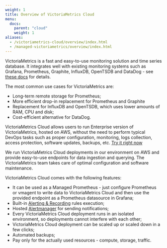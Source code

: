 ```yaml
---
weight: 1
title: Overview of VictoriaMetrics Cloud 
menu:
  docs:
    parent: "cloud"
    weight: 1
aliases:
  - /victoriametrics-cloud/overview/index.html
  - /managed-victoriametrics/overview/index.html
---
```

VictoriaMetrics is a fast and easy-to-use monitoring solution and time series database. 
It integrates well with existing monitoring systems such as Grafana, Prometheus, Graphite, 
InfluxDB, OpenTSDB and DataDog - see [these docs](https://docs.victoriametrics.com/#how-to-import-time-series-data) for details. 

The most common use cases for VictoriaMetrics are:
* Long-term remote storage for Prometheus;
* More efficient drop-in replacement for Prometheus and Graphite
* Replacement for InfluxDB and OpenTSDB, which uses lower amounts of RAM, CPU and disk;
* Cost-efficient alternative for DataDog.

VictoriaMetrics Cloud allows users to run Enterprise version of VictoriaMetrics, hosted on AWS, without the need to perform typical 
DevOps tasks such as proper configuration, monitoring, logs collection, access protection, software updates, 
backups, etc. [Try it right now](https://cloud.victoriametrics.com/signUp?utm_source=website&utm_campaign=docs_overview)

We run VictoriaMetrics Cloud deployments in our environment on AWS and provide easy-to-use endpoints 
for data ingestion and querying. The VictoriaMetrics team takes care of optimal configuration and software 
maintenance.

VictoriaMetrics Cloud comes with the following features:

* It can be used as a Managed Prometheus - just configure Prometheus or vmagent to write data to VictoriaMetrics Cloud and then use the provided endpoint as a Prometheus datasource in Grafana;
* Built-in [Alerting & Recording](https://docs.victoriametrics.com/victoriametrics-cloud/alertmanager-setup-for-deployment/#configure-alerting-rules) rules execution;
* Hosted [Alertmanager](https://docs.victoriametrics.com/victoriametrics-cloud/alertmanager-setup-for-deployment/) for sending notifications;
* Every VictoriaMetrics Cloud deployment runs in an isolated environment, so deployments cannot interfere with each other;
* VictoriaMetrics Cloud deployment can be scaled up or scaled down in a few clicks;
* Automated backups;
* Pay only for the actually used resources - compute, storage, traffic.
